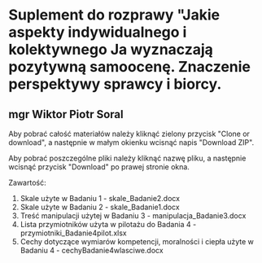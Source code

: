 # Suplement do rozprawy "Jakie aspekty indywidualnego i kolektywnego Ja wyznaczają pozytywną samoocenę. Znaczenie perspektywy sprawcy i biorcy.
## mgr Wiktor Piotr Soral

Aby pobrać całość materiałów należy kliknąć zielony przycisk "Clone or download", a następnie w małym okienku wcisnąć napis "Download ZIP".

Aby pobrać poszczególne pliki należy kliknąć nazwę pliku, a następnie wcisnąć przycisk "Download" po prawej stronie okna.

Zawartość:
1. Skale użyte w Badaniu 1 - skale_Badanie2.docx
2. Skale użyte w Badaniu 2 - skale_Badanie1.docx
3. Treść manipulacji użytej w Badaniu 3 - manipulacja_Badanie3.docx
4. Lista przymiotników użyta w pilotażu do Badania 4 - przymiotniki_Badanie4pilot.xlsx
5. Cechy dotyczące wymiarów kompetencji, moralności i ciepła użyte w Badaniu 4 - cechyBadanie4wlasciwe.docx
